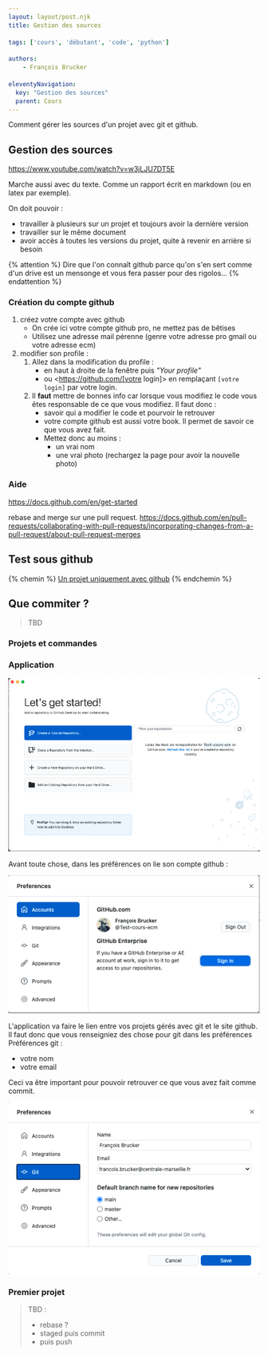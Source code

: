 ```yaml
---
layout: layout/post.njk 
title: Gestion des sources

tags: ['cours', 'débutant', 'code', 'python']

authors:
    - François Brucker

eleventyNavigation:
  key: "Gestion des sources"
  parent: Cours
---
```


<!-- début résumé -->

Comment gérer les sources d'un projet avec git et github.

<!-- fin résumé -->

## Gestion des sources

https://www.youtube.com/watch?v=w3jLJU7DT5E

Marche aussi avec du texte. Comme un rapport écrit en markdown (ou en latex par exemple).

On doit pouvoir :

* travailler à plusieurs sur un projet et toujours avoir la dernière version
* travailler sur le même document
* avoir accès à toutes les versions du projet, quite à revenir en arrière si besoin

{% attention %}
Dire que l'on connaît github parce qu'on s'en sert comme d'un drive est un mensonge et vous fera passer pour des rigolos...
{% endattention %}

### Création du compte github

1. créez votre compte avec github
   * On crée ici votre compte github pro, ne mettez pas de bêtises
   * Utilisez une adresse mail pérenne (genre votre adresse pro gmail ou votre adresse ecm)
2. modifier son profile :
   1. Allez dans la modification du profile :
      * en haut à droite de la fenêtre puis *"Your profile"*
      * ou <https://github.com/[votre login]> en remplaçant `[votre login]` par votre login.
   2. Il **faut** mettre de bonnes info car lorsque vous modifiez le code vous êtes responsable de ce que vous modifiez. Il faut donc :
       * savoir qui a modifier le code et pourvoir le retrouver
       * votre compte github est aussi votre book. Il permet de savoir ce que vous avez fait.
       * Mettez donc au moins :
         * un vrai nom
         * une vrai photo (rechargez la page pour avoir la nouvelle photo)

### Aide

<https://docs.github.com/en/get-started>

rebase and merge sur une pull request.
<https://docs.github.com/en/pull-requests/collaborating-with-pull-requests/incorporating-changes-from-a-pull-request/about-pull-request-merges>

## Test sous github

{% chemin %}
[Un projet uniquement avec github](projet-github)
{% endchemin %}

## Que commiter ?

> TBD


### Projets et commandes

### Application

![premier lancement](app-github-mac-premier-accueil.png)

Avant toute chose, dans les préférences on lie son compte github :

![app préférences](./app-github-mac-préférences.png)

L'application va faire le lien entre vos projets gérés avec git et le site github. Il faut donc que vous renseigniez des chose pour git dans les préférences Préférences git :

* votre nom
* votre email

Ceci va être important pour pouvoir retrouver ce que vous avez fait comme commit.

![app préférences git](./app-github-mac-préférences-git.png)

### Premier projet

> TBD :
>
> * rebase ?
> * staged puis commit
> * puis push
>